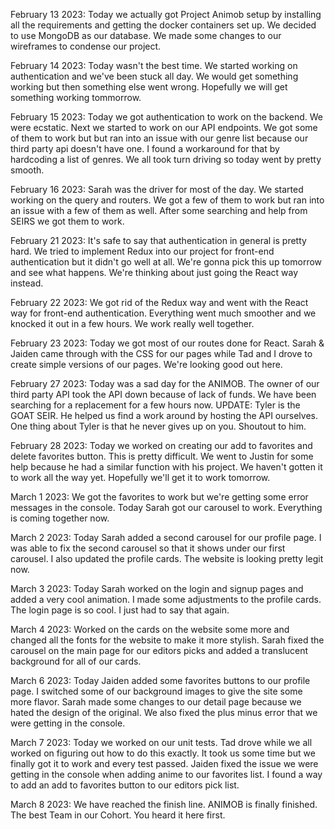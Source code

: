 February 13 2023:
Today we actually got Project Animob setup by installing all the requirements and getting the docker containers set up. We decided to use MongoDB as our database. We made some changes to our wireframes to condense our project.

February 14 2023:
Today wasn't the best time. We started working on authentication and we've been stuck all day. We would get something working but then something else went wrong. Hopefully we will get something working tommorrow.

February 15 2023:
Today we got authentication to work on the backend. We were ecstatic. Next we started to work on our API endpoints. We got some of them to work but but ran into an issue with our genre list because our third party api doesn't have one. I found a workaround for that by hardcoding a list of genres. We all took turn driving so today went by pretty smooth.

February 16 2023:
Sarah was the driver for most of the day. We started working on the query and routers. We got a few of them to work but ran into an issue with a few of them as well. After some searching and help from SEIRS we got them to work.

February 21 2023:
It's safe to say that authentication in general is pretty hard. We tried to implement Redux into our project for front-end authentication but it didn't go well at all. We're gonna pick this up tomorrow and see what happens. We're thinking about just going the React way instead.

February 22 2023:
We got rid of the Redux way and went with the React way for front-end authentication. Everything went much smoother and we knocked it out in a few hours. We work really well together.

February 23 2023:
Today we got most of our routes done for React. Sarah & Jaiden came through with the CSS for our pages while Tad and I drove to create simple versions of our pages. We're looking good out here.

February 27 2023:
Today was a sad day for the ANIMOB. The owner of our third party API took the API down because of lack of funds. We have been searching for a replacement for a few hours now.
UPDATE: Tyler is the GOAT SEIR. He helped us find a work around by hosting the API ourselves. One thing about Tyler is that he never gives up on you. Shoutout to him.

February 28 2023:
Today we worked on creating our add to favorites and delete favorites button. This is pretty difficult. We went to Justin for some help because he had a similar function with his project. We haven't gotten it to work all the way yet. Hopefully we'll get it to work tomorrow.

March 1 2023:
We got the favorites to work but we're getting some error messages in the console. Today Sarah got our carousel to work. Everything is coming together now.

March 2 2023:
Today Sarah added a second carousel for our profile page. I was able to fix the second carousel so that it shows under our first carousel. I also updated the profile cards. The website is looking pretty legit now.

March 3 2023:
Today Sarah worked on the login and signup pages and added a very cool animation. I made some adjustments to the profile cards. The login page is so cool. I just had to say that again.

March 4 2023:
Worked on the cards on the website some more and changed all the fonts for the website to make it more stylish. Sarah fixed the carousel on the main page for our editors picks and added a translucent background for all of our cards.

March 6 2023:
Today Jaiden added some favorites buttons to our profile page. I switched some of our background images to give the site some more flavor. Sarah made some changes to our detail page because we hated the design of the original. We also fixed the plus minus error that we were getting in the console.

March 7 2023:
Today we worked on our unit tests. Tad drove while we all worked on figuring out how to do this exactly. It took us some time but we finally got it to work and every test passed. Jaiden fixed the issue we were getting in the console when adding anime to our favorites list. I found a way to add an add to favorites button to our editors pick list.

March 8 2023:
We have reached the finish line. ANIMOB is finally finished. The best Team in our Cohort. You heard it here first.
